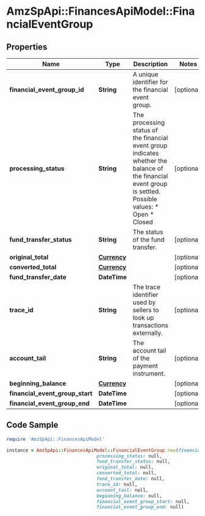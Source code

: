 # AmzSpApi::FinancesApiModel::FinancialEventGroup

## Properties

Name | Type | Description | Notes
------------ | ------------- | ------------- | -------------
**financial_event_group_id** | **String** | A unique identifier for the financial event group. | [optional] 
**processing_status** | **String** | The processing status of the financial event group indicates whether the balance of the financial event group is settled.  Possible values:  * Open  * Closed | [optional] 
**fund_transfer_status** | **String** | The status of the fund transfer. | [optional] 
**original_total** | [**Currency**](Currency.md) |  | [optional] 
**converted_total** | [**Currency**](Currency.md) |  | [optional] 
**fund_transfer_date** | **DateTime** |  | [optional] 
**trace_id** | **String** | The trace identifier used by sellers to look up transactions externally. | [optional] 
**account_tail** | **String** | The account tail of the payment instrument. | [optional] 
**beginning_balance** | [**Currency**](Currency.md) |  | [optional] 
**financial_event_group_start** | **DateTime** |  | [optional] 
**financial_event_group_end** | **DateTime** |  | [optional] 

## Code Sample

```ruby
require 'AmzSpApi::FinancesApiModel'

instance = AmzSpApi::FinancesApiModel::FinancialEventGroup.new(financial_event_group_id: null,
                                 processing_status: null,
                                 fund_transfer_status: null,
                                 original_total: null,
                                 converted_total: null,
                                 fund_transfer_date: null,
                                 trace_id: null,
                                 account_tail: null,
                                 beginning_balance: null,
                                 financial_event_group_start: null,
                                 financial_event_group_end: null)
```


